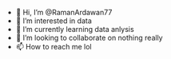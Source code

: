 - 👋 Hi, I’m @RamanArdawan77
- 👀 I’m interested in data
- 🌱 I’m currently learning data anlysis
- 💞️ I’m looking to collaborate on nothing really
- 📫 How to reach me lol

<!---
RamanArdawan77/RamanArdawan77 is a ✨ special ✨ repository because its `README.md` (this file) appears on your GitHub profile.
You can click the Preview link to take a look at your changes.
--->
